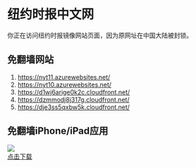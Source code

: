 <h1>纽约时报中文网</h1>
<p>你正在访问纽约时报镜像网站页面，因为原网址在中国大陆被封锁。</p>
<h2>免翻墙网站</h2>
<ol>
<li><a href="https://nyt11.azurewebsites.net/" target="1">https://nyt11.azurewebsites.net/</a></li>
<li><a href="https://nyt10.azurewebsites.net/" target="2">https://nyt10.azurewebsites.net/</a></li>
<li><a href="https://d1wj6arige0k2c.cloudfront.net/" target="3">https://d1wj6arige0k2c.cloudfront.net/</a></li>
<li><a href="https://dzmmodj8j317g.cloudfront.net/" target="4">https://dzmmodj8j317g.cloudfront.net/</a></li>
<li><a href="https://dje3ss5qxbw5k.cloudfront.net/" target="5">https://dje3ss5qxbw5k.cloudfront.net/</a></li>
</ol>
<h2>免翻墙iPhone/iPad应用</h2>
<p>
	<a href="https://itunes.apple.com/cn/app/niu-yue-shi-bao-zhong-wen-wang/id807498298?mt=8">
		<img src="icon175x175.jpeg" />
		<br/>点击下载
	</a>
</p>